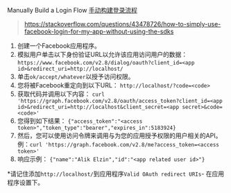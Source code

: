 Manually Build a Login Flow  [手动构建登录流程](https://developers.facebook.com/docs/facebook-login/manually-build-a-login-flow) 

> https://stackoverflow.com/questions/43478726/how-to-simply-use-facebook-login-for-my-app-without-using-the-sdks

1. 创建一个Facebook应用程序。
2. 模拟用户单击以下身份验证URL以允许该应用访问用户的数据： `https://www.facebook.com/v2.8/dialog/oauth?client_id=<app id>&redirect_uri=http://localhost/`
3. 单击`ok/accept/whatever`以授予访问权限。
4. 您将被Facebook重定向到以下URL： `http://localhost/?code=<code>`
5. 获取代码并调用以下内容： `curl 'https://graph.facebook.com/v2.8/oauth/access_token?client_id=<app id>&redirect_uri=http://localhost&client_secret=<app secret>&code=<code>'`
6. 您得到如下结果： `{"access_token":"<access token>","token_type":"bearer","expires_in":5183924}`
7. 然后，您可以使用访问令牌来调用与为您的应用授予权限的用户相关的API。例：`curl 'https://graph.facebook.com/v2.8/me?access_token=<access token>'`
8. 响应示例： `{"name":"Alik Elzin","id":"<app related user id>"}`

*请记住添加`http://localhost/`到应用程序`Valid OAuth redirect URIs`- 在应用程序设置下。 